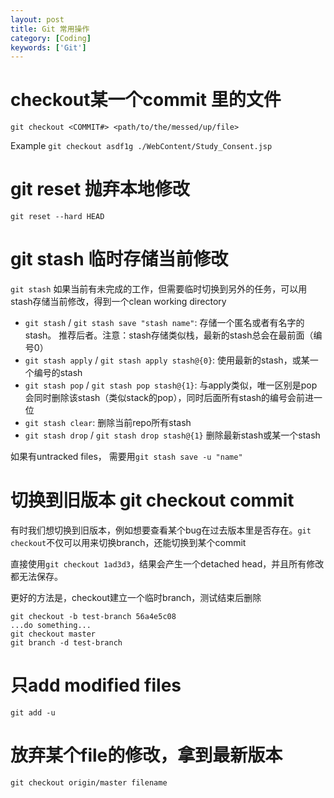 ```yaml
---
layout: post
title: Git 常用操作
category: [Coding]
keywords: ['Git']
---
```

# checkout某一个commit 里的文件
```
git checkout <COMMIT#> <path/to/the/messed/up/file>
```
Example `git checkout asdf1g ./WebContent/Study_Consent.jsp`

# git reset 抛弃本地修改
```
git reset --hard HEAD
```

# git stash 临时存储当前修改
`git stash` 如果当前有未完成的工作，但需要临时切换到另外的任务，可以用stash存储当前修改，得到一个clean working directory

  * `git stash` / `git stash save "stash name"`: 存储一个匿名或者有名字的stash。 推荐后者。注意：stash存储类似栈，最新的stash总会在最前面（编号0）
  * `git stash apply` / `git stash apply stash@{0}`: 使用最新的stash，或某一个编号的stash
  * `git stash pop` / `git stash pop stash@{1}`: 与apply类似，唯一区别是pop会同时删除该stash（类似stack的pop），同时后面所有stash的编号会前进一位
  * `git stash clear`: 删除当前repo所有stash
  * `git stash drop` / `git stash drop stash@{1}` 删除最新stash或某一个stash

如果有untracked files， 需要用`git stash save -u "name"`

# 切换到旧版本 git checkout commit
有时我们想切换到旧版本，例如想要查看某个bug在过去版本里是否存在。`git checkout`不仅可以用来切换branch，还能切换到某个commit

直接使用`git checkout 1ad3d3`，结果会产生一个detached head，并且所有修改都无法保存。

更好的方法是，checkout建立一个临时branch，测试结束后删除
```
git checkout -b test-branch 56a4e5c08
...do something...
git checkout master
git branch -d test-branch

```

# 只add modified files
```
git add -u
```

# 放弃某个file的修改，拿到最新版本
```
git checkout origin/master filename
```
